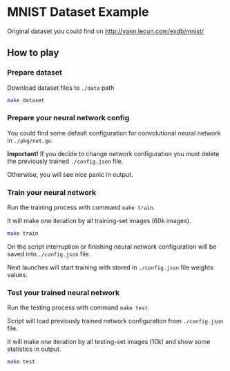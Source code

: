 # MNIST Dataset Example

Original dataset you could find on http://yann.lecun.com/exdb/mnist/

## How to play

### Prepare dataset

Download dataset files to `./data` path

```bash
make dataset
```

### Prepare your neural network config

You could find some default configuration for convolutional neural network in `./pkg/net.go`.

**Important!** If you decide to change network configuration you must delete the previously trained `./config.json` file.

Otherwise, you will see nice panic in output.

### Train your neural network 

Run the training process with command `make train`.

It will make one iteration by all training-set images (60k images).

```bash
make train
```

On the script interruption or finishing neural network configuration will be saved into `./config.json` file.

Next launches will start training with stored in `./config.json` file weights values.

### Test your trained neural network

Run the testing process with command `make test`.

Script will load previously trained network configuration from `./config.json` file.

It will make one iteration by all testing-set images (10k) and show some statistics in output.

```bash
make test
```
